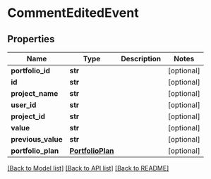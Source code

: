 # CommentEditedEvent

## Properties
Name | Type | Description | Notes
------------ | ------------- | ------------- | -------------
**portfolio_id** | **str** |  | [optional] 
**id** | **str** |  | [optional] 
**project_name** | **str** |  | [optional] 
**user_id** | **str** |  | [optional] 
**project_id** | **str** |  | [optional] 
**value** | **str** |  | [optional] 
**previous_value** | **str** |  | [optional] 
**portfolio_plan** | [**PortfolioPlan**](PortfolioPlan.md) |  | [optional] 

[[Back to Model list]](../README.md#documentation-for-models) [[Back to API list]](../README.md#documentation-for-api-endpoints) [[Back to README]](../README.md)


